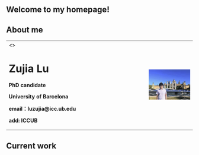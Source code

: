 ## Welcome to my homepage!

## About me

<table border="0">
  <tr>
    <td width="75%">
      <><h1>Zujia Lu</h1>
      <p><b>PhD candidate</b></p>
      <p><b>University of Barcelona</b></p>
      <p><b>email：luzujia@icc.ub.edu</b></p>
      <p><b>add: ICCUB</b></p>
    </td>
    <td width="25%">
      <img src="/luzujia_github1.png" width="100%"> 
    </td>
  </tr>
</table>


## Current work
